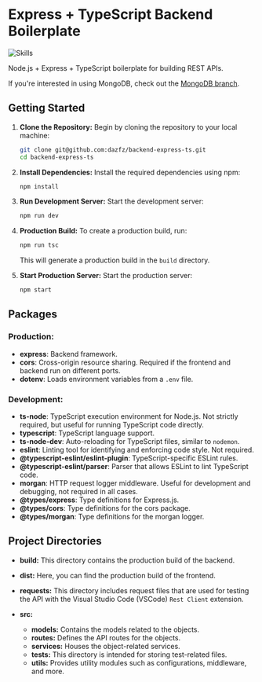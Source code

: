 # Express + TypeScript Backend Boilerplate

![Skills](https://skillicons.dev/icons?i=nodejs,express,typescript)

Node.js + Express + TypeScript boilerplate for building REST APIs.

If you're interested in using MongoDB, check out the [MongoDB branch](https://github.com/dazfz/backend-express-ts/tree/mongodb).

## Getting Started

1. **Clone the Repository:** Begin by cloning the repository to your local machine:

   ```bash
   git clone git@github.com:dazfz/backend-express-ts.git
   cd backend-express-ts
   ```

2. **Install Dependencies:** Install the required dependencies using npm:

   ```bash
   npm install
   ```

3. **Run Development Server:** Start the development server:

   ```bash
   npm run dev
   ```

4. **Production Build:** To create a production build, run:

   ```bash
   npm run tsc
   ```

   This will generate a production build in the `build` directory.

5. **Start Production Server:** Start the production server:

   ```bash
   npm start
   ```

## Packages

### Production:

- **express**: Backend framework.
- **cors**: Cross-origin resource sharing. Required if the frontend and backend run on different ports.
- **dotenv**: Loads environment variables from a `.env` file.

### Development:

- **ts-node**: TypeScript execution environment for Node.js. Not strictly required, but useful for running TypeScript code directly.
- **typescript**: TypeScript language support.
- **ts-node-dev**: Auto-reloading for TypeScript files, similar to `nodemon`.
- **eslint**: Linting tool for identifying and enforcing code style. Not required.
- **@typescript-eslint/eslint-plugin**: TypeScript-specific ESLint rules.
- **@typescript-eslint/parser**: Parser that allows ESLint to lint TypeScript code.
- **morgan**: HTTP request logger middleware. Useful for development and debugging, not required in all cases.
- **@types/express**: Type definitions for Express.js.
- **@types/cors**: Type definitions for the cors package.
- **@types/morgan**: Type definitions for the morgan logger.

## Project Directories

- **build:** This directory contains the production build of the backend.
- **dist:** Here, you can find the production build of the frontend.
- **requests:** This directory includes request files that are used for testing the API with the Visual Studio Code (VSCode) `Rest Client` extension.

- **src:**
  - **models:** Contains the models related to the objects.
  - **routes:** Defines the API routes for the objects.
  - **services:** Houses the object-related services.
  - **tests:** This directory is intended for storing test-related files.
  - **utils:** Provides utility modules such as configurations, middleware, and more.
